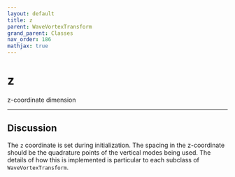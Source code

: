 ```yaml
---
layout: default
title: z
parent: WaveVortexTransform
grand_parent: Classes
nav_order: 186
mathjax: true
---
```


#  z

z-coordinate dimension


---

## Discussion

The `z` coordinate is set during initialization. The spacing in the z-coordinate should be the quadrature points of the vertical modes being used. The details of how this is implemented is particular to each subclass of `WaveVortexTransform`.

